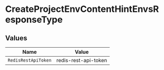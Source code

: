 # CreateProjectEnvContentHintEnvsResponseType


## Values

| Name                 | Value                |
| -------------------- | -------------------- |
| `RedisRestApiToken`  | redis-rest-api-token |